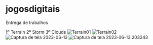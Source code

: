 # jogosdigitais
Entrega de trabalhos 

1º Terrain
2º Storm
3º Clouds
![Terrain01](https://github.com/leo-albergaria/jogosdigitais/assets/63436406/0e1288cc-46cf-4702-a3b2-6178d36169c5)
![Terrain02](https://github.com/leo-albergaria/jogosdigitais/assets/63436406/ce527699-85b7-46f1-9a5c-d765076d9f56)
![Captura de tela 2023-06-13](https://github.com/leo-albergaria/jogosdigitais/assets/63436406/198e01ea-8770-4906-ae45-ab4e7fb96d9f)
![Captura de tela 2023-06-13 203343](https://github.com/leo-albergaria/jogosdigitais/assets/63436406/2ac97569-5894-4cc7-b592-f902adf5d805)
